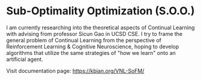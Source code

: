 # Sub-Optimality Optimization (S.O.O.)
I am currently researching into the theoretical aspects of Continual Learning with advising from professor Sicun Gao in UCSD CSE. I try to frame the general problem of Continual Learning from the perspective of Reinforcement Learning & Cognitive Neuroscience, hoping to develop algorithms that utilize the same strategies of "how we learn" onto an artificial agent.

Visit documentation page: https://kbian.org/VNL-SoFM/
